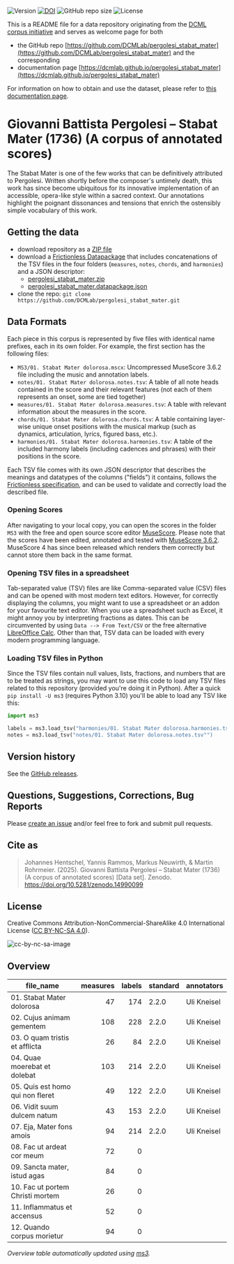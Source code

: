 ![Version](https://img.shields.io/github/v/release/DCMLab/pergolesi_stabat_mater?display_name=tag)
[![DOI](https://zenodo.org/badge/503022174.svg)](https://doi.org/10.5281/zenodo.14990099)
![GitHub repo size](https://img.shields.io/github/repo-size/DCMLab/pergolesi_stabat_mater)
![License](https://img.shields.io/badge/license-CC%20BY--NC--SA%204.0-9cf)


This is a README file for a data repository originating from the [DCML corpus initiative](https://github.com/DCMLab/dcml_corpora)
and serves as welcome page for both 

* the GitHub repo [https://github.com/DCMLab/pergolesi_stabat_mater](https://github.com/DCMLab/pergolesi_stabat_mater) and the corresponding
* documentation page [https://dcmlab.github.io/pergolesi_stabat_mater](https://dcmlab.github.io/pergolesi_stabat_mater)

For information on how to obtain and use the dataset, please refer to [this documentation page](https://dcmlab.github.io/pergolesi_stabat_mater/introduction).

# Giovanni Battista Pergolesi – Stabat Mater (1736) (A corpus of annotated scores)

The Stabat Mater is one of the few works that can be definitively attributed to Pergolesi. Written shortly before the
composer's untimely death, this work has since become ubiquitous for its innovative implementation of an accessible,
opera-like style within a sacred context. Our annotations highlight the poignant dissonances and tensions that enrich
the ostensibly simple vocabulary of this work.

## Getting the data

* download repository as a [ZIP file](https://github.com/DCMLab/pergolesi_stabat_mater/archive/main.zip)
* download a [Frictionless Datapackage](https://specs.frictionlessdata.io/data-package/) that includes concatenations
  of the TSV files in the four folders (`measures`, `notes`, `chords`, and `harmonies`) and a JSON descriptor:
  * [pergolesi_stabat_mater.zip](https://github.com/DCMLab/pergolesi_stabat_mater/releases/latest/download/pergolesi_stabat_mater.zip)
  * [pergolesi_stabat_mater.datapackage.json](https://github.com/DCMLab/pergolesi_stabat_mater/releases/latest/download/pergolesi_stabat_mater.datapackage.json)
* clone the repo: `git clone https://github.com/DCMLab/pergolesi_stabat_mater.git` 


## Data Formats

Each piece in this corpus is represented by five files with identical name prefixes, each in its own folder. 
For example, the first section has the following files:

* `MS3/01. Stabat Mater dolorosa.mscx`: Uncompressed MuseScore 3.6.2 file including the music and annotation labels.
* `notes/01. Stabat Mater dolorosa.notes.tsv`: A table of all note heads contained in the score and their relevant features (not each of them represents an onset, some are tied together)
* `measures/01. Stabat Mater dolorosa.measures.tsv`: A table with relevant information about the measures in the score.
* `chords/01. Stabat Mater dolorosa.chords.tsv`: A table containing layer-wise unique onset positions with the musical markup (such as dynamics, articulation, lyrics, figured bass, etc.).
* `harmonies/01. Stabat Mater dolorosa.harmonies.tsv`: A table of the included harmony labels (including cadences and phrases) with their positions in the score.

Each TSV file comes with its own JSON descriptor that describes the meanings and datatypes of the columns ("fields") it contains,
follows the [Frictionless specification](https://specs.frictionlessdata.io/tabular-data-resource/),
and can be used to validate and correctly load the described file. 

### Opening Scores

After navigating to your local copy, you can open the scores in the folder `MS3` with the free and open source score
editor [MuseScore](https://musescore.org). Please note that the scores have been edited, annotated and tested with
[MuseScore 3.6.2](https://github.com/musescore/MuseScore/releases/tag/v3.6.2). 
MuseScore 4 has since been released which renders them correctly but cannot store them back in the same format.

### Opening TSV files in a spreadsheet

Tab-separated value (TSV) files are like Comma-separated value (CSV) files and can be opened with most modern text
editors. However, for correctly displaying the columns, you might want to use a spreadsheet or an addon for your
favourite text editor. When you use a spreadsheet such as Excel, it might annoy you by interpreting fractions as
dates. This can be circumvented by using `Data --> From Text/CSV` or the free alternative
[LibreOffice Calc](https://www.libreoffice.org/download/download/). Other than that, TSV data can be loaded with
every modern programming language.

### Loading TSV files in Python

Since the TSV files contain null values, lists, fractions, and numbers that are to be treated as strings, you may want
to use this code to load any TSV files related to this repository (provided you're doing it in Python). After a quick
`pip install -U ms3` (requires Python 3.10) you'll be able to load any TSV like this:

```python
import ms3

labels = ms3.load_tsv("harmonies/01. Stabat Mater dolorosa.harmonies.tsv")
notes = ms3.load_tsv("notes/01. Stabat Mater dolorosa.notes.tsv"")
```


## Version history

See the [GitHub releases](https://github.com/DCMLab/pergolesi_stabat_mater/releases).

## Questions, Suggestions, Corrections, Bug Reports

Please [create an issue](https://github.com/DCMLab/pergolesi_stabat_mater/issues) and/or feel free to fork and submit pull requests.

## Cite as

> Johannes Hentschel, Yannis Rammos, Markus Neuwirth, & Martin Rohrmeier. (2025). Giovanni Battista Pergolesi – Stabat Mater (1736) (A corpus of annotated scores) [Data set]. Zenodo. https://doi.org/10.5281/zenodo.14990099

## License

Creative Commons Attribution-NonCommercial-ShareAlike 4.0 International License ([CC BY-NC-SA 4.0](https://creativecommons.org/licenses/by-nc-sa/4.0/)).

![cc-by-nc-sa-image](https://licensebuttons.net/l/by-nc-sa/4.0/88x31.png)

## Overview
|           file_name            |measures|labels|standard|annotators |
|--------------------------------|-------:|-----:|--------|-----------|
|01. Stabat Mater dolorosa       |      47|   174|2.2.0   |Uli Kneisel|
|02. Cujus animam gementem       |     108|   228|2.2.0   |Uli Kneisel|
|03. O quam tristis et afflicta  |      26|    84|2.2.0   |Uli Kneisel|
|04. Quae moerebat et dolebat    |     103|   214|2.2.0   |Uli Kneisel|
|05. Quis est homo qui non fleret|      49|   122|2.2.0   |Uli Kneisel|
|06. Vidit suum dulcem natum     |      43|   153|2.2.0   |Uli Kneisel|
|07. Eja, Mater fons amois       |      94|   214|2.2.0   |Uli Kneisel|
|08. Fac ut ardeat cor meum      |      72|     0|        |           |
|09. Sancta mater, istud agas    |      84|     0|        |           |
|10. Fac ut portem Christi mortem|      26|     0|        |           |
|11. Inflammatus et accensus     |      52|     0|        |           |
|12. Quando corpus morietur      |      94|     0|        |           |


*Overview table automatically updated using [ms3](https://ms3.readthedocs.io/).*
